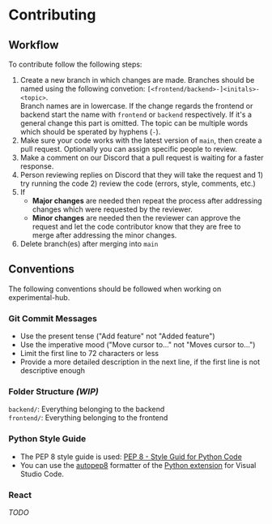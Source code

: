 # Contributing

## Workflow

To contribute follow the following steps:

1. Create a new branch in which changes are made. Branches should be named using the following convetion: `[<frontend/backend>-]<initals>-<topic>`.  
Branch names are in lowercase. If the change regards the frontend or backend start the name with `frontend` or `backend` respectively. If it's a general change this part is omitted. The topic can be multiple words which should be sperated by hyphens (`-`).
2. Make sure your code works with the latest version of `main`, then create a pull request. Optionally you can assign specific people to review.
3. Make a comment on our Discord that a pull request is waiting for a faster response.
4. Person reviewing replies on Discord that they will take the request and 1) try running the code 2) review the code (errors, style, comments, etc.)
5. If
    - **Major changes** are needed then repeat the process after addressing changes which were requested by the reviewer.
    - **Minor changes** are needed then the reviewer can approve the request and let the code contributor know that they are free to merge after addressing the minor changes.
6. Delete branch(es) after merging into `main`

## Conventions
The following conventions should be followed when working on experimental-hub.

### Git Commit Messages
- Use the present tense ("Add feature" not "Added feature")
- Use the imperative mood ("Move cursor to..." not "Moves cursor to...")
- Limit the first line to 72 characters or less
- Provide a more detailed description in the next line, if the first line is not descriptive enough

### Folder Structure _(WIP)_
`backend/`: Everything belonging to the backend  
`frontend/`: Everything belonging to the frontend

### Python Style Guide
- The PEP 8 style guide is used: [PEP 8 - Style Guid for Python Code](https://peps.python.org/pep-0008/)
- You can use the [autopep8](https://code.visualstudio.com/docs/python/editing#_general-formatting-settings) formatter of the [Python extension](https://marketplace.visualstudio.com/items?itemName=ms-python.python) for Visual Studio Code.

### React
_TODO_
